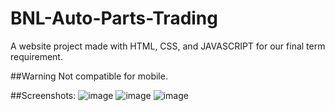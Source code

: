 # BNL-Auto-Parts-Trading
A website project made with HTML, CSS, and JAVASCRIPT for our final term requirement.

##Warning
Not compatible for mobile.

##Screenshots:
![image](https://github.com/elitheslime01/BNL-Auto-Parts-Trading/assets/136667164/e7499fb5-781f-4556-b46c-5512acccee29)
![image](https://github.com/elitheslime01/BNL-Auto-Parts-Trading/assets/136667164/ee2f75d2-0245-4ba1-a821-7881bd55fd94)
![image](https://github.com/elitheslime01/BNL-Auto-Parts-Trading/assets/136667164/941dd10e-bf26-4a2b-abc1-6eadca47857e)
